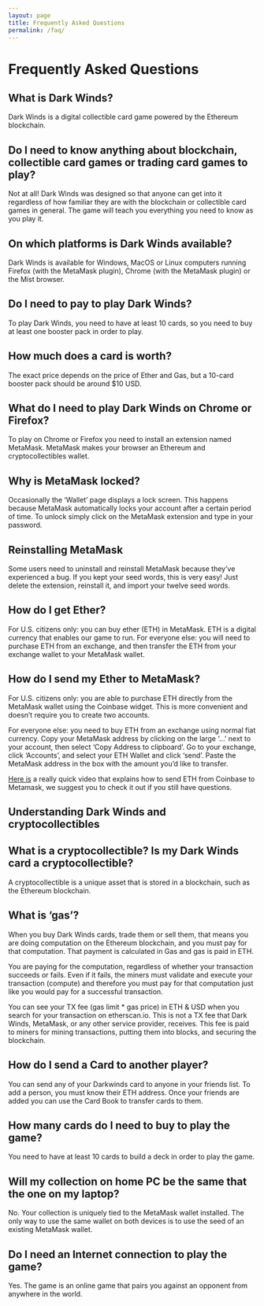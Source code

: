 ```yaml
---
layout: page
title: Frequently Asked Questions
permalink: /faq/
---
```


# Frequently Asked Questions


## What is Dark Winds?
Dark Winds is a digital collectible card game powered by the Ethereum blockchain.

## Do I need to know anything about blockchain, collectible card games or trading card games to play?
Not at all! Dark Winds was designed so that anyone can get into it regardless of how familiar they are with the blockchain or collectible card games in general. The game will teach you everything you need to know as you play it.

## On which platforms is Dark Winds available?
Dark Winds is available for Windows, MacOS or Linux computers running Firefox (with the MetaMask plugin), Chrome (with the MetaMask plugin) or the Mist browser.

## Do I need to pay to play Dark Winds?
To play Dark Winds, you need to have at least 10 cards, so you need to buy at least one booster pack in order to play. 

## How much does a card is worth?
The exact price depends on the price of Ether and Gas, but a 10-card booster pack should be around $10 USD.

## What do I need to play Dark Winds on Chrome or Firefox?
To play on Chrome or Firefox you need to install an extension named MetaMask. MetaMask makes your browser an Ethereum and cryptocollectibles wallet.

## Why is MetaMask locked?
Occasionally the ‘Wallet’ page displays a lock screen. This happens because MetaMask automatically locks your account after a certain period of time. To unlock simply click on the MetaMask extension and type in your password.

## Reinstalling MetaMask
Some users need to uninstall and reinstall MetaMask because they’ve experienced a bug. If you kept your seed words, this is very easy! Just delete the extension, reinstall it, and import your twelve seed words.

## How do I get Ether?
For U.S. citizens only: you can buy ether (ETH) in MetaMask. ETH is a digital currency that enables our game to run.
For everyone else: you will need to purchase ETH from an exchange, and then transfer the ETH from your exchange wallet to your MetaMask wallet.

## How do I send my Ether to MetaMask?
For U.S. citizens only: you are able to purchase ETH directly from the MetaMask wallet using the Coinbase widget. This is more convenient and doesn’t require you to create two accounts.

For everyone else: you need to buy ETH from an exchange using normal fiat currency. Copy your MetaMask address by clicking on the large ‘…’ next to your account, then select ‘Copy Address to clipboard’. Go to your exchange, click ‘Accounts’, and select your ETH Wallet and click ‘send’. Paste the MetaMask address in the box with the amount you’d like to transfer.

[Here is](https://youtu.be/PtdMDtCVck0) a really quick video that explains how to send ETH from Coinbase to Metamask, we suggest you to check it out if you still have questions. 

## Understanding Dark Winds and cryptocollectibles

## What is a cryptocollectible? Is my Dark Winds card a cryptocollectible?
A cryptocollectible is a unique asset that is stored in a blockchain, such as the Ethereum blockchain.

## What is ‘gas’?
When you buy Dark Winds cards, trade them or sell them, that means you are doing computation on the Ethereum blockchain, and you must pay for that computation. That payment is calculated in Gas and gas is paid in ETH.

You are paying for the computation, regardless of whether your transaction succeeds or fails. Even if it fails, the miners must validate and execute your transaction (compute) and therefore you must pay for that computation just like you would pay for a successful transaction.

You can see your TX fee (gas limit * gas price) in ETH & USD when you search for your transaction on etherscan.io. This is not a TX fee that Dark Winds, MetaMask, or any other service provider, receives. This fee is paid to miners for mining transactions, putting them into blocks, and securing the blockchain.

## How do I send a Card to another player?
You can send any of your Darkwinds card to anyone in your friends list. To add a person, you must know their ETH address. Once your friends are added you can use the Card Book to transfer cards to them.

## How many cards do I need to buy to play the game?
You need to have at least 10 cards to build a deck in order to play the game.

## Will my collection on home PC be the same that the one on my laptop?
No. Your collection is uniquely tied to the MetaMask wallet installed. The only way to use the same wallet on both devices is to use the seed of an existing MetaMask wallet.

## Do I need an Internet connection to play the game?
Yes. The game is an online game that pairs you against an opponent from anywhere in the world.